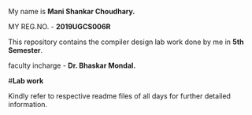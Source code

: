 My name is **Mani Shankar Choudhary.**

MY REG.NO. - **2019UGCS006R**

This repository contains the compiler design lab work done by me in **5th Semester**.

faculty incharge - **Dr. Bhaskar Mondal.**

#**Lab work** 

Kindly refer to respective readme files of all days for further detailed information.
